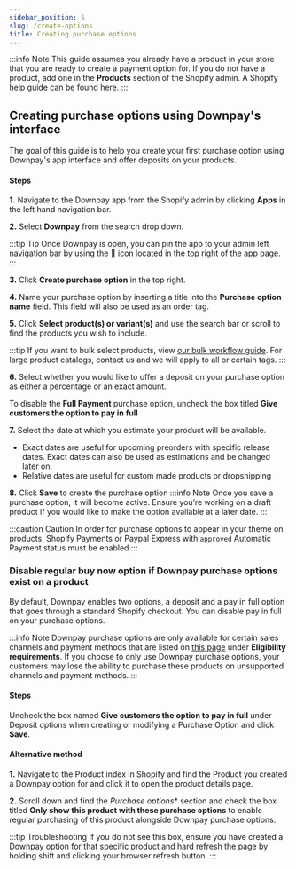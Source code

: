 ```yaml
---
sidebar_position: 5
slug: /create-options
title: Creating purchase options
---
```


:::info Note
This guide assumes you already have a product in your store that you are ready to create a payment option for. If you do not have a product, add one in the **Products** section of the Shopify admin. A Shopify help guide can be found [here](https://help.shopify.com/en/manual/products/add-update-products).
:::

## Creating purchase options using Downpay's interface

The goal of this guide is to help you create your first purchase option using Downpay's app interface and offer deposits on your products.

#### Steps

**1.** Navigate to the Downpay app from the Shopify admin by clicking **Apps** in the left hand navigation bar.

**2.** Select **Downpay** from the search drop down.

:::tip Tip
Once Downpay is open, you can pin the app to your admin left navigation bar by using the 📌 icon located in the top right of the app page.
:::

**3.** Click **Create purchase option** in the top right.

**4.** Name your purchase option by inserting a title into the **Purchase option name** field. This field will also be used as an order tag.

**5.** Click **Select product(s) or variant(s)** and use the search bar or scroll to find the products you wish to include.

:::tip 
If you want to bulk select products, view [our bulk workflow guide](/bulk-workflows). For large product catalogs, contact us and we will apply to all or certain tags.
:::

**6.** Select whether you would like to offer a deposit on your purchase option as either a percentage or an exact amount.

To disable the **Full Payment** purchase option, uncheck the box titled  **Give customers the option to pay in full**

**7.** Select the date at which you estimate your product will be available.
- Exact dates are useful for upcoming preorders with specific release dates. Exact dates can also be used as estimations and be changed later on.
- Relative dates are useful for custom made products or dropshipping

<!-- >:::info Note
  When using automatic payment collection, Downpay will collect any remaining payment on the date that is chosen. This can be changed per order.
::: 

For more information on automatic payment collection, review this. -->

**8.** Click **Save** to create the purchase option
:::info Note
Once you save a purchase option, it will become active. Ensure you’re working on a draft product if you would like to make the option available at a later date.
:::


:::caution Caution
In order for purchase options to appear in your theme on products, Shopify Payments or Paypal Express with `approved` Automatic Payment status must be enabled
:::

### Disable regular buy now option if Downpay purchase options exist on a product

By default, Downpay enables two options, a deposit and a pay in full option that goes through a standard Shopify checkout. You can disable pay in full on your purchase options.

:::info Note
Downpay purchase options are only available for certain sales channels and payment methods that are listed on [this page](https://help.shopify.com/en/manual/products/purchase-options/subscriptions/setup#subscription-products) under **Eligibility requirements**. If you choose to only use Downpay purchase options, your customers may lose the ability to purchase these products on unsupported channels and payment methods.
:::

#### Steps

Uncheck the box named **Give customers the option to pay in full** under Deposit options when creating or modifying a Purchase Option and click **Save**.

#### Alternative method

**1.** Navigate to the Product index in Shopify and find the Product you created a Downpay option for and click it to open the product details page.

**2.** Scroll down and find the *Purchase options** section and check the box titled **Only show this product with these purchase options** to enable regular purchasing of this product alongside Downpay purchase options.


:::tip Troubleshooting
 If you do not see this box, ensure you have created a Downpay option for that specific product and hard refresh the page by holding shift and clicking your browser refresh button.
 :::




